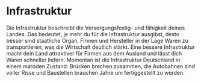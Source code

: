# Infrastruktur
Die Infrastruktur beschreibt die Versorgungsfestig- und fähigkeit deines Landes. Das bedeutet, je mehr du für die Infrastruktur ausgibst, desto besser sind staatliche Organ, Firmen und Hersteller in der Lage Waren zu transportieren, was die Wirtschaft deutlich stärkt. Eine bessere Infrastruktur macht dein Land attraktiver für Firmen aus dem Ausland und lässt dich Waren schneller liefern. Momentan ist die Infrastruktur Deutschland in einem maroden Zustand: Brücken brechen zusammen, die Autobahnen sind voller Risse und Baustellen brauchen Jahre um fertiggestellt zu werden. 